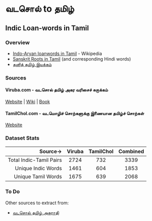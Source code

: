 # வடசொல் to தமிழ்

## Indic Loan-words in Tamil

### Overview

- [Indo-Aryan loanwords in Tamil](https://en.wikipedia.org/wiki/Indo-Aryan_loanwords_in_Tamil) - Wikipedia
- [Sanskrit Roots in Tamil](https://sanskritroots.files.wordpress.com/2013/04/sanskritwordsintamil_v3.pdf) (and corresponding Hindi words)
- [தனித் தமிழ் இயக்கம்](https://en.wikipedia.org/wiki/Tanittamil_Iyakkam)

### Sources

#### Viruba.com - வடசொல் தமிழ் அகர வரிசைச் சுருக்கம்

[Website](http://www.viruba.com/Dictionaries/Vatasol_Tamil_Akaravarisaich_Surukkam.aspx) | [Wiki](https://ta.wikipedia.org/wiki/%E0%AE%B5%E0%AE%9F%E0%AE%9A%E0%AF%8A%E0%AE%B2%E0%AF%8D_%E0%AE%A4%E0%AE%AE%E0%AE%BF%E0%AE%B4%E0%AF%8D_%E0%AE%85%E0%AE%95%E0%AE%B0_%E0%AE%B5%E0%AE%B0%E0%AE%BF%E0%AE%9A%E0%AF%88%E0%AE%9A%E0%AF%8D_%E0%AE%9A%E0%AF%81%E0%AE%B0%E0%AF%81%E0%AE%95%E0%AF%8D%E0%AE%95%E0%AE%AE%E0%AF%8D) | [Book](https://archive.org/details/VadasolTamilAkaraVarisaiSurukam)

#### TamilChol.com - வடமொழிச் சொற்களுக்கு இணையான தமிழ்ச் சொற்கள்

[Website](http://tamilchol.com/)

### Dataset Stats

|Source->|Viruba|TamilChol|Combined|
|----------------------:|:--:|:--:|:--:|
|Total Indic-Tamil Pairs|2724|732|3339|
|Unique Indic Words     |1461|604|1853|
|Unique Tamil Words     |1675|639|2068|

### To Do

Other sources to extract from:

- [வடசொல் தமிழ் அகராதி](https://books.google.co.in/books/about/%E0%AE%B5%E0%AE%9F%E0%AE%9A%E0%AF%8A%E0%AE%B2%E0%AF%8D_%E0%AE%A4%E0%AE%AE%E0%AE%BF%E0%AE%B4%E0%AF%8D_%E0%AE%85.html?id=UckfnwEACAAJ)

